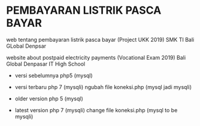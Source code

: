 <h1>PEMBAYARAN LISTRIK PASCA BAYAR</h1>

web tentang pembayaran listrik pasca bayar (Project UKK 2019) SMK TI Bali GLobal Denpsar

website about postpaid electricity payments (Vocational Exam 2019) Bali Global Denpasar IT High School

- versi sebelumnya php5 (mysql)

+ versi terbaru php 7 (mysqli)
ngubah file koneksi.php (mysql jadi mysqli)

- older version php 5 (mysql)

+ latest version php 7 (mysqli)
change file koneksi.php (mysql to be mysqli)



